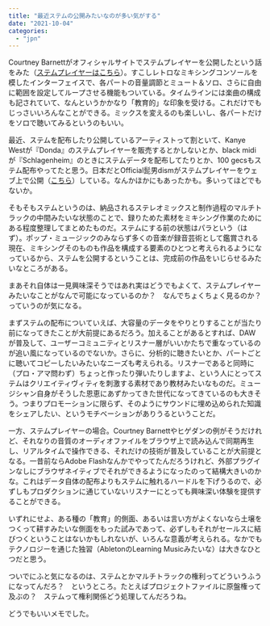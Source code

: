 ```yaml
---
title: "最近ステムの公開みたいなのが多い気がする"
date: "2021-10-04"
categories: 
  - "jpn"
---
```


Courtney Barnettがオフィシャルサイトでステムプレイヤーを公開したという話をみた（[ステムプレイヤーはこちら](https://courtneybarnett.com.au/stemmixer)）。すこしレトロなミキシングコンソールを模したインターフェイスで、各パートの音量調節とミュート＆ソロ、さらに自由に範囲を設定してループさせる機能もついている。タイムラインには楽曲の構成も記されていて、なんというかかなり「教育的」な印象を受ける。これだけでもじっさいいろんなことができる。ミックスを変えるのも楽しいし、各パートだけをソロで聴いてみるというのもいい。

最近、ステムを配布したり公開しているアーティストって割といて、Kanye Westが『Donda』のステムプレイヤーを販売するとかしないとか、black midiが『Schlagenheim』のときにステムデータを配布してたりとか、100 gecsもステム配布やってたと思う。日本だとOfficial髭男dismがステムプレイヤーをウェブ上で公開（[こちら](https://higedan-stemplayer.jp/)）している。なんかほかにもあったかも。多いってほどでもないか。

そもそもステムというのは、納品されるステレオミックスと制作過程のマルチトラックの中間みたいな状態のことで、録りためた素材をミキシング作業のためにある程度整理してまとめたものだ。ステムにする前の状態はパラという（はず）。ポップ・ミュージックのみならず多くの音楽が録音芸術として鑑賞される現在、ミキシングそのものも作品を構成する要素のひとつと考えられるようになっているから、ステムを公開するということは、完成前の作品をいじらせるみたいなところがある。

まあそれ自体は一見興味深そうではあれ実はどうでもよくて、ステムプレイヤーみたいなことがなんで可能になっているのか？　なんでちょくちょく見るのか？　っていうのが気になる。

まずステムの配布についていえば、大容量のデータをやりとりすることが当たり前になってきたことが大前提にあるだろう。加えることがあるとすれば、DAWが普及して、ユーザーコミュニティとリスナー層がいいかたちで重なっているのが追い風になっているのでないか。さらに、分析的に聴きたいとか、パートごとに聴いてコピーしたいみたいなニーズも考えられる。リスナーであると同時に（プロ・アマ問わず）ちょっと作ったり弾いたりしますよ、という人にとってステムはクリエイティヴィティを刺激する素材であり教材みたいなものだ。ミュージシャン自身がそうした恩恵にあずかってきた世代になってきているのも大きそう。つまりプロモーションに限らず、そのようにサウンドに埋め込められた知識をシェアしたい、というモチベーションがありうるということだ。

一方、ステムプレイヤーの場合。Courtney Barnettやヒゲダンの例がそうだけれど、それなりの音質のオーディオファイルをブラウザ上で読み込んで同期再生し、リアルタイムで操作できる、それだけの技術が普及していることが大前提となる。一昔前ならAdobe Flashなんかでやってたんだろうけれど、外部プラグインなしにブラウザネイティブでそれができるようになったのって結構大きいのかな。これはデータ自体の配布よりもステムに触れるハードルを下げうるので、必ずしもプロダクションに通じていないリスナーにとっても興味深い体験を提供することができる。

いずれにせよ、ある種の「教育」的側面、あるいは言い方がよくないなら土壌をつくって耕すみたいな側面をもった試みであって、必ずしもそれがセールスに結びつくということはないかもしれないが、いろんな意義が考えられる。なかでもテクノロジーを通じた独習（AbletonのLearning Musicみたいな）は大きなひとつだと思う。

ついでにふと気になるのは、ステムとかマルチトラックの権利ってどういうふうになってんだろ？　というところ。たとえばプロジェクトファイルに原盤権って及ぶの？　ステムって権利関係どう処理してんだろうね。

どうでもいいメモでした。
